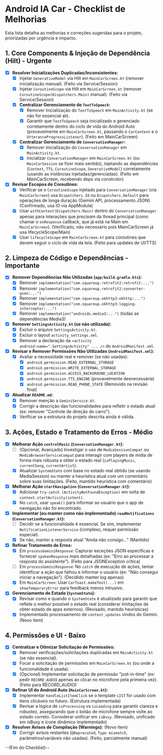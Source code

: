 # Android IA Car - Checklist de Melhorias

Esta lista detalha as melhorias e correções sugeridas para o projeto, priorizadas por urgência e impacto.

## 1. Core Components & Injeção de Dependência (Hilt) - Urgente

*   [x] **Resolver Inicializações Duplicadas/Inconsistentes:**
    *   [x] Injetar `GenerativeModel` via Hilt em `MainCarScreen.kt` (remover inicialização manual). (Feito via Service/Session)
    *   [x] Injetar `CoroutineScope` via Hilt em `MainCarScreen.kt` (remover `CoroutineScope(Dispatchers.Main)` manual). (Feito via Service/Session)
    *   [x] **Centralizar Gerenciamento de `TextToSpeech`:**
        *   [x] Remover inicialização do `TextToSpeech` em `MainActivity.kt` (se não for essencial ali).
        *   [x] Garantir que `TextToSpeech` seja inicializado e gerenciado corretamente dentro do ciclo de vida do Android Auto (provavelmente em `MainCarScreen.kt`, passando o `CarContext` e o `UtteranceProgressListener`). (Feito em MainCarScreen)
    *   [x] **Centralizar Gerenciamento de `ConversationManager`:**
        *   [x] Remover inicialização do `ConversationManager` em `MainActivity.kt`.
        *   [x] Inicializar `ConversationManager` em `MainCarScreen.kt` (ou `MainCarSession` se fizer mais sentido), injetando as dependências (`Context`, `TTS`, `CoroutineScope`, `GenerativeModel`) corretamente (usando as instâncias injetadas/gerenciadas). (Feito em MainCarScreen, recebendo deps via construtor)
*   [x] **Revisar Escopos de Coroutines:**
    *   [x] Verificar se o `CoroutineScope` injetado para `ConversationManager` (via `MainCarScreen`) usa `Dispatchers.IO` ou `Dispatchers.Default` para operações de longa duração (Gemini API, processamento JSON). (Confirmado, usa IO via AppModule)
    *   [x] Usar `withContext(Dispatchers.Main)` dentro do `ConversationManager` apenas para interações que *precisam* da thread principal (como chamar o `onResponse` callback, que já está na Main em `MainCarScreen`). (Verificado, não necessário pois MainCarScreen já usa lifecycleScope/Main)
    *   [x] Usar `lifecycleScope` em `MainCarScreen.kt` para coroutines que devem seguir o ciclo de vida da tela. (Feito para updates de UI/TTS)

## 2. Limpeza de Código e Dependências - Importante

*   [x] **Remover Dependências Não Utilizadas (`app/build.gradle.kts`):**
    *   [x] Remover `implementation("com.squareup.retrofit2:retrofit:...")`
    *   [x] Remover `implementation("com.squareup.retrofit2:converter-gson:...")`
    *   [x] Remover `implementation("com.squareup.okhttp3:okhttp:...")`
    *   [x] Remover `implementation("com.squareup.okhttp3:logging-interceptor:...")`
    *   [x] Remover `implementation("androidx.media3:...")` (todas as dependências Media3)
*   [x] **Remover `SettingsActivity.kt` (se não utilizada):**
    *   [x] Excluir o arquivo `SettingsActivity.kt`.
    *   [x] Excluir o layout `activity_settings.xml`.
    *   [x] Remover a declaração da `<activity android:name=".SettingsActivity" ... />` do `AndroidManifest.xml`.
*   [x] **Revisar e Remover Permissões Não Utilizadas (`AndroidManifest.xml`):**
    *   [x] Avaliar a necessidade real e remover (se não usadas):
        *   [x] `android.permission.READ_EXTERNAL_STORAGE`
        *   [x] `android.permission.WRITE_EXTERNAL_STORAGE`
        *   [x] `android.permission.ACCESS_BACKGROUND_LOCATION`
        *   [x] `android.permission.TTS_ENGINE` (provavelmente desnecessária)
        *   [x] `android.permission.READ_PHONE_STATE` (Removido na revisão final)
*   [x] **Atualizar `README.md`:**
    *   [x] Remover menção a `GeminiService.kt`.
    *   [x] Corrigir a descrição das funcionalidades para refletir o estado atual (ex: remover "Controle de direção do carro").
    *   [x] Verificar se a estrutura do projeto descrita ainda é válida.

## 3. Ações, Estado e Tratamento de Erros - Médio

*   [x] **Melhorar Ação `controlMusic` (`ConversationManager.kt`):**
    *   [ ] (Opcional, Avançado) Investigar o uso de `MediaSessionCompat` ou `MediaBrowserServiceCompat` para interagir com players de mídia de forma mais robusta e obter o estado real (`isPlayingMusic`, `currentSong`, `currentArtist`).
    *   [x] Atualizar `SystemState` com base no estado real obtido (se usando MediaSession) ou manter a heurística atual com um comentário sobre suas limitações. (Feito, mantido heurística com comentário)
*   [x] **Melhorar Ação `startNavigation` (`ConversationManager.kt`):**
    *   [x] Adicionar `try-catch (ActivityNotFoundException)` em volta de `context.startActivity(intent)`.
    *   [x] No `catch`, usar `speak()` para informar ao usuário que o app de navegação não foi encontrado.
*   [x] **Implementar (ou manter como não implementado) `readNotifications` (`ConversationManager.kt`):**
    *   [ ] Decidir se a funcionalidade é essencial. Se sim, implementar `NotificationListenerService` (complexo, requer permissão especial).
    *   [x] Se não, manter a resposta atual "Ainda não consigo..." (Mantido)
*   [x] **Refinar Tratamento de Erros:**
    *   [x] Em `processGeminiResponse`: Capturar exceções JSON específicas e fornecer `spokenResponse` mais detalhadas (ex: "Erro ao processar a resposta do assistente"). (Feito para JSONException crítica)
    *   [ ] Em `processGeminiResponse`: No `catch` de execução de ações, tentar identificar a ação que falhou e informar o usuário (ex: "Não consegui iniciar a navegação"). (Decidido manter log apenas)
    *   [x] Em `MainCarScreen`: Usar `CarToast.makeText(...)` em `showTemporaryError` para feedback menos intrusivo.
*   [x] **Gerenciamento de Estado (`SystemState`):**
    *   [x] Revisar como e quando o `SystemState` é atualizado para garantir que reflete o melhor possível o estado real (considerar limitações de obter estado de apps externos). (Revisado, mantido heurísticas)
    *   [x] Implementado processamento de `context_updates` vindos do Gemini. (Novo item)

## 4. Permissões e UI - Baixo

*   [x] **Centralizar e Otimizar Solicitação de Permissões:**
    *   [x] Remover verificações/solicitações duplicadas em `MainActivity.kt` (se não essencial).
    *   [x] Focar a solicitação de permissões em `MainCarScreen.kt` (ou onde a funcionalidade é usada).
    *   [x] (Opcional) Implementar solicitação de permissão "just-in-time" (ex: pedir `RECORD_AUDIO` apenas ao clicar no microfone pela primeira vez). (Feito para RECORD_AUDIO)
*   [x] **Refinar UI do Android Auto (`MainCarScreen.kt`):**
    *   [x] Implementar `handleListItemClick` se o template `LIST` for usado com itens clicáveis no futuro. (Estrutura implementada)
    *   [x] Revisar a lógica de `isProcessing` vs `isLoading` para garantir clareza e robustez, assegurando que o botão de microfone sempre volte ao estado correto. Considerar unificar em `isBusy`. (Revisado, unificado em isBusy e ícone dinâmico implementado)
*   [x] **Resolver Avisos de Compilação (Warnings):** (Novo item)
    *   [x] Corrigir avisos restantes (`@Deprecated`, `Type mismatch`, parâmetros/variáveis não usadas). (Feito, parcialmente manual)

--(Fim do Checklist)--